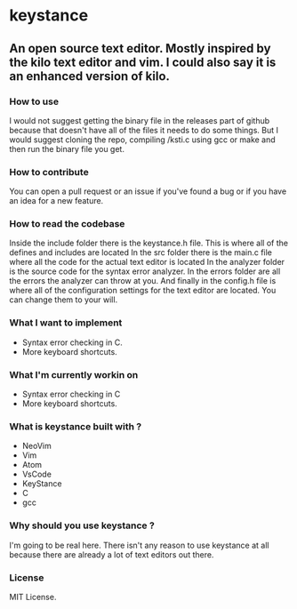 # keystance
 ## An open source text editor. Mostly inspired by the kilo text editor and vim. I could also say it is an enhanced version of kilo.


 ### How to use
   I would not suggest getting the binary file in the releases part of github because that doesn't have all of the files it needs to do some things.
But I would suggest cloning the repo, compiling /ksti.c using gcc or make and then run the binary file you get.


 ### How to contribute
  You can open a pull request or an issue if you've found a bug or if you have an idea for a new feature.

 ### How to read the codebase
  Inside the include folder there is the keystance.h file. This is where all of the defines and includes are located
  In the src folder there is the main.c file where all the code for the actual text editor is located
  In the analyzer folder is the source code for the syntax error analyzer.
  In the errors folder are all the errors the analyzer can throw at you.
  And finally in the config.h file is where all of the configuration settings for the text editor are located. You can change them to your will.

 ### What I want to implement
  * Syntax error checking in C.
  * More keyboard shortcuts.

 ### What I'm currently workin on
  * Syntax error checking in C
  * More keyboard shortcuts.

 ### What is keystance built with ?
  * NeoVim
  * Vim
  * Atom
  * VsCode
  * KeyStance
  * C
  * gcc

 ### Why should you use keystance ?
  I'm going to be real here. There isn't any reason to use keystance at all because there are already a lot of text editors out there.

 ### License
  MIT License.
